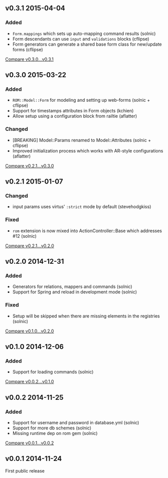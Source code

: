 ## v0.3.1 2015-04-04

### Added

* `Form.mappings` which sets up auto-mapping command results (solnic)
* Form descendants can use `input` and `validations` blocks (cflipse)
* Form generators can generate a shared base form class for new/update forms (cflipse)

[Compare v0.3.0...v0.3.1](https://github.com/rom-rb/rom-rails/compare/v0.3.0...v0.3.1)

## v0.3.0 2015-03-22

### Added

* `ROM::Model::Form` for modeling and setting up web-forms (solnic + cflipse)
* Support for timestamps attributes in Form objects (kchien)
* Allow setup using a configuration block from railtie (aflatter)

### Changed

* [BREAKING] Model::Params renamed to Model::Attributes (solnic + cflipse)
* Improved initialization process which works with AR-style configurations (aflatter)

[Compare v0.2.1...v0.3.0](https://github.com/rom-rb/rom-rails/compare/v0.2.1...v0.3.0)

## v0.2.1 2015-01-07

### Changed

* input params uses virtus' `:strict` mode by default (stevehodgkiss)

### Fixed

* `rom` extension is now mixed into ActionController::Base which addresses #12 (solnic)

[Compare v0.2.1...v0.2.0](https://github.com/rom-rb/rom-rails/compare/v0.2.0...v0.2.1)

## v0.2.0 2014-12-31

### Added

* Generators for relations, mappers and commands (solnic)
* Support for Spring and reload in development mode (solnic)

### Fixed

* Setup will be skipped when there are missing elements in the registries (solnic)

[Compare v0.1.0...v0.2.0](https://github.com/rom-rb/rom-rails/compare/v0.1.0...v0.2.0)

## v0.1.0 2014-12-06

### Added

* Support for loading commands (solnic)

[Compare v0.0.2...v0.1.0](https://github.com/rom-rb/rom-rails/compare/v0.0.2...v0.1.0)

## v0.0.2 2014-11-25

### Added

* Support for username and password in database.yml (solnic)
* Support for more db schemes (solnic)
* Missing runtime dep on rom gem (solnic)

[Compare v0.0.1...v0.0.2](https://github.com/rom-rb/rom-rails/compare/v0.0.1...v0.0.2)

## v0.0.1 2014-11-24

First public release
